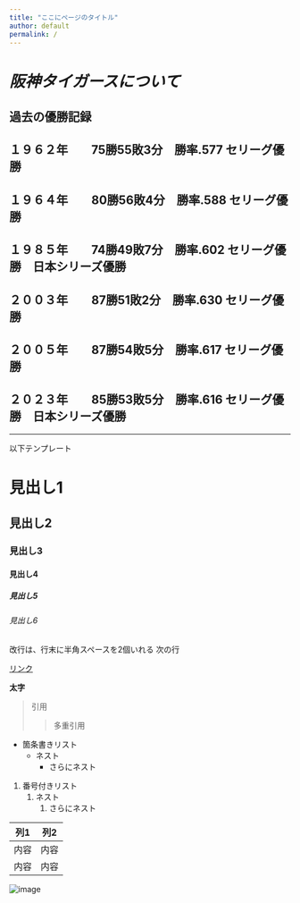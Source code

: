 ```yaml
---
title: "ここにページのタイトル"
author: default
permalink: /
---
```

# *阪神タイガースについて*
## 過去の優勝記録
## １９６２年　　75勝55敗3分　勝率.577 セリーグ優勝 
## １９６４年　　80勝56敗4分　勝率.588 セリーグ優勝
## １９８５年　　74勝49敗7分　勝率.602 セリーグ優勝　日本シリーズ優勝
## ２００３年　　87勝51敗2分　勝率.630 セリーグ優勝
## ２００５年　　87勝54敗5分　勝率.617 セリーグ優勝
## ２０２３年　　85勝53敗5分　勝率.616 セリーグ優勝　日本シリーズ優勝







---

以下テンプレート

# 見出し1
## 見出し2
### 見出し3
#### 見出し4
##### 見出し5
###### 見出し6

改行は、行末に半角スペースを2個いれる
次の行

[リンク](https://www.google.co.jp/)

**太字**

> 引用
>> 多重引用


- 箇条書きリスト
  - ネスト
    - さらにネスト


1. 番号付きリスト
   1. ネスト
      1. さらにネスト


| 列1  | 列2  |
|-----|-----|
| 内容  | 内容  |
| 内容  | 内容  |

![image](/GHPages_WebSite/assets/images/logo-150.png)
